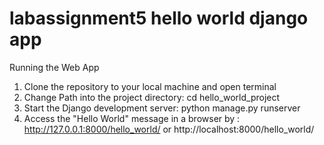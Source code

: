 # labassignment5 hello world django app

Running the Web App
1. Clone the repository to your local machine and open terminal
2. Change Path into the project directory: cd hello_world_project
3. Start the Django development server: python manage.py runserver
4. Access the "Hello World" message in a browser by : http://127.0.0.1:8000/hello_world/ or http://localhost:8000/hello_world/
